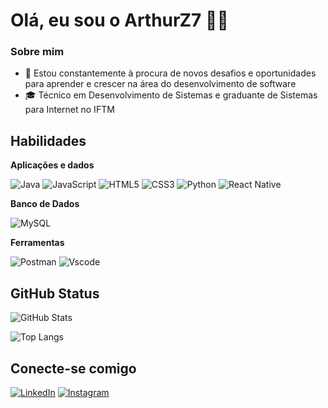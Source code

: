 # Olá, eu sou o ArthurZ7 👋🏼

### Sobre mim

- 🤔 Estou constantemente à procura de novos desafios e oportunidades para aprender e crescer na área do desenvolvimento de software
- 🎓 Técnico em Desenvolvimento de Sistemas e graduante de Sistemas para Internet no IFTM

## Habilidades

**Aplicações e dados**

![Java](https://img.shields.io/badge/java-%23ED8B00.svg?style=for-the-badge&logo=openjdk&logoColor=white)
![JavaScript](https://img.shields.io/badge/JavaScript-F7DF1E?style=for-the-badge&logo=javascript&logoColor=black)
![HTML5](https://img.shields.io/badge/HTML5-E34F26?style=for-the-badge&logo=html5&logoColor=white)
![CSS3](https://img.shields.io/badge/CSS3-1572B6?style=for-the-badge&logo=css3&logoColor=white)
![Python](https://img.shields.io/badge/python-3670A0?style=for-the-badge&logo=python&logoColor=ffdd54)
![React Native](https://img.shields.io/badge/React_Native-20232A?style=for-the-badge&logo=react&logoColor=61DAFB)

**Banco de Dados**

![MySQL](https://img.shields.io/badge/MySQL-20232A?style=for-the-badge&logo=mysql&logoColor=white)

**Ferramentas**

![Postman](https://img.shields.io/badge/Postman-FF6C37.svg?style=for-the-badge&logo=Postman&logoColor=white)
![Vscode](https://img.shields.io/badge/Vscode-007ACC?style=for-the-badge&logo=visual-studio-code&logoColor=white)



## GitHub Status

![GitHub Stats](https://github-readme-stats.vercel.app/api?username=ArthurZ7&theme=transparent&bg_color=000&border_color=30A3DC&show_icons=true&icon_color=30A3DC&title_color=E94D5F&text_color=FFF)


![Top Langs](https://github-readme-stats-git-masterrstaa-rickstaa.vercel.app/api/top-langs/?username=ArthurZ7&bg_color=000&border_color=30A3DC&title_color=E94D5F&text_color=FFF)

## Conecte-se comigo

[![LinkedIn](https://img.shields.io/badge/LinkedIn-0077B5?style=for-the-badge&logo=linkedin&logoColor=white)](https://www.linkedin.com/in/arthur-ib/)
[![Instagram](https://img.shields.io/badge/-Instagram-%23E4405F?style=for-the-badge&logo=instagram&logoColor=white)](https://www.instagram.com/arthur_borges4?igsh=ZXY1ZHcxdmRzdHZl)
